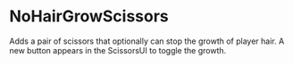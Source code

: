 # NoHairGrowScissors
Adds a pair of scissors that optionally can stop the growth of player hair.
A new button appears in the ScissorsUI to toggle the growth.
